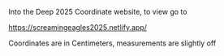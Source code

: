 Into the Deep 2025 Coordinate website, to view go to 

https://screamingeagles2025.netlify.app/

Coordinates are in Centimeters, measurements are slightly off
